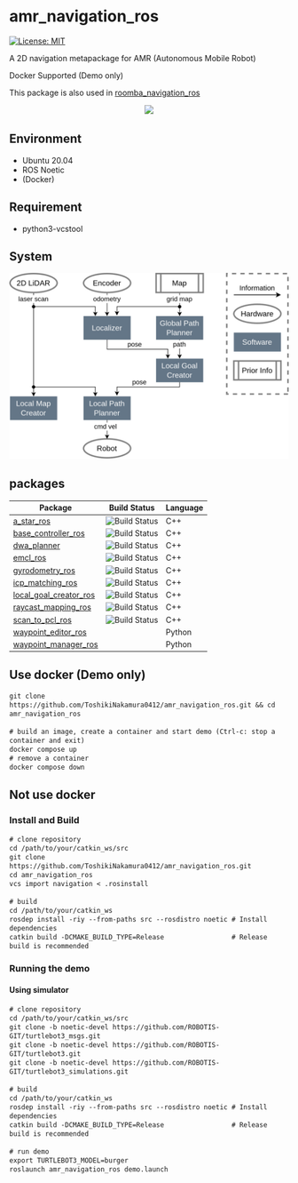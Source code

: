 # amr_navigation_ros

[![License: MIT](https://img.shields.io/badge/License-MIT-yellow.svg)](https://opensource.org/licenses/MIT)

A 2D navigation metapackage for AMR (Autonomous Mobile Robot)

Docker Supported (Demo only)

This package is also used in [roomba_navigation_ros](https://github.com/ToshikiNakamura0412/roomba_navigation_ros.git)

<p align="center">
  <img src="images/demo.gif" width="720px"/>
</p>

## Environment
- Ubuntu 20.04
- ROS Noetic
- (Docker)

## Requirement
- python3-vcstool

## System
<p align="center">
  <img src="images/system.png" width="640px"/>
</p>

## packages
| Package | Build Status | Language |
| ------ | ------ | ------ |
| [a_star_ros](https://github.com/ToshikiNakamura0412/a_star_ros.git) | ![Build Status](https://github.com/ToshikiNakamura0412/a_star_ros/workflows/build/badge.svg) | C++ |
| [base_controller_ros](https://github.com/ToshikiNakamura0412/base_controller_ros.git) | ![Build Status](https://github.com/ToshikiNakamura0412/base_controller_ros/workflows/build/badge.svg) | C++ |
| [dwa_planner](https://github.com/amslabtech/dwa_planner.git) | ![Build Status](https://github.com/amslabtech/dwa_planner/workflows/CI/badge.svg) | C++ |
| [emcl_ros](https://github.com/ToshikiNakamura0412/emcl_ros.git) | ![Build Status](https://github.com/ToshikiNakamura0412/emcl_ros/workflows/build/badge.svg) | C++ |
| [gyrodometry_ros](https://github.com/ToshikiNakamura0412/gyrodometry_ros.git) | ![Build Status](https://github.com/ToshikiNakamura0412/gyrodometry_ros/workflows/build/badge.svg) | C++ |
| [icp_matching_ros](https://github.com/ToshikiNakamura0412/icp_matching_ros.git) | ![Build Status](https://github.com/ToshikiNakamura0412/icp_matching_ros/workflows/build/badge.svg) | C++ |
| [local_goal_creator_ros](https://github.com/ToshikiNakamura0412/local_goal_creator_ros.git) | ![Build Status](https://github.com/ToshikiNakamura0412/local_goal_creator_ros/workflows/build/badge.svg) | C++ |
| [raycast_mapping_ros](https://github.com/ToshikiNakamura0412/raycast_mapping_ros.git) | ![Build Status](https://github.com/ToshikiNakamura0412/raycast_mapping_ros/workflows/build/badge.svg) | C++ |
| [scan_to_pcl_ros](https://github.com/ToshikiNakamura0412/scan_to_pcl_ros.git) | ![Build Status](https://github.com/ToshikiNakamura0412/scan_to_pcl_ros/workflows/build/badge.svg) | C++ |
| [waypoint_editor_ros](https://github.com/ToshikiNakamura0412/waypoint_editor_ros.git) |  | Python |
| [waypoint_manager_ros](https://github.com/ToshikiNakamura0412/waypoint_manager_ros.git) |  | Python |

## Use docker (Demo only)
```
git clone https://github.com/ToshikiNakamura0412/amr_navigation_ros.git && cd amr_navigation_ros

# build an image, create a container and start demo (Ctrl-c: stop a container and exit)
docker compose up
# remove a container
docker compose down
```

## Not use docker
### Install and Build
```
# clone repository
cd /path/to/your/catkin_ws/src
git clone https://github.com/ToshikiNakamura0412/amr_navigation_ros.git
cd amr_navigation_ros
vcs import navigation < .rosinstall

# build
cd /path/to/your/catkin_ws
rosdep install -riy --from-paths src --rosdistro noetic # Install dependencies
catkin build -DCMAKE_BUILD_TYPE=Release                 # Release build is recommended
```

### Running the demo
#### Using simulator
```
# clone repository
cd /path/to/your/catkin_ws/src
git clone -b noetic-devel https://github.com/ROBOTIS-GIT/turtlebot3_msgs.git
git clone -b noetic-devel https://github.com/ROBOTIS-GIT/turtlebot3.git
git clone -b noetic-devel https://github.com/ROBOTIS-GIT/turtlebot3_simulations.git

# build
cd /path/to/your/catkin_ws
rosdep install -riy --from-paths src --rosdistro noetic # Install dependencies
catkin build -DCMAKE_BUILD_TYPE=Release                 # Release build is recommended

# run demo
export TURTLEBOT3_MODEL=burger
roslaunch amr_navigation_ros demo.launch
```
